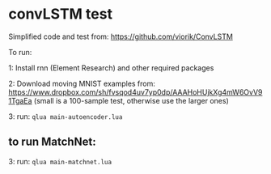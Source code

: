 # convLSTM test

Simplified code and test from: https://github.com/viorik/ConvLSTM

To run:

1: Install rnn (Element Research) and other required packages

2: Download moving MNIST examples from: https://www.dropbox.com/sh/fvsqod4uv7yp0dp/AAAHoHUjkXg4mW6OvV91TgaEa (small is a 100-sample test, otherwise use the larger ones)

3: run: ```qlua main-autoencoder.lua```


## to run MatchNet:

3: run: ```qlua main-matchnet.lua```

